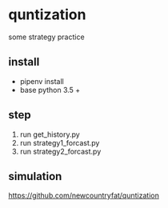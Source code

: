 # quntization
some strategy practice

## install
+ pipenv install
+ base python 3.5 +

## step
1. run get_history.py
2. run strategy1_forcast.py
3. run strategy2_forcast.py

## simulation
https://github.com/newcountryfat/quntization

